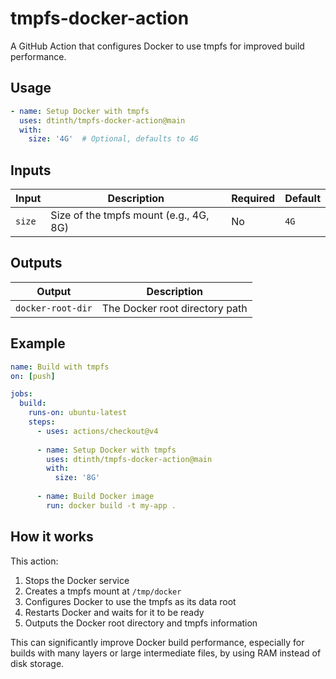 # tmpfs-docker-action

A GitHub Action that configures Docker to use tmpfs for improved build performance.

## Usage

```yaml
- name: Setup Docker with tmpfs
  uses: dtinth/tmpfs-docker-action@main
  with:
    size: '4G'  # Optional, defaults to 4G
```

## Inputs

| Input | Description | Required | Default |
|-------|-------------|----------|---------|
| `size` | Size of the tmpfs mount (e.g., 4G, 8G) | No | `4G` |

## Outputs

| Output | Description |
|--------|-------------|
| `docker-root-dir` | The Docker root directory path |

## Example

```yaml
name: Build with tmpfs
on: [push]

jobs:
  build:
    runs-on: ubuntu-latest
    steps:
      - uses: actions/checkout@v4
      
      - name: Setup Docker with tmpfs
        uses: dtinth/tmpfs-docker-action@main
        with:
          size: '8G'
      
      - name: Build Docker image
        run: docker build -t my-app .
```

## How it works

This action:
1. Stops the Docker service
2. Creates a tmpfs mount at `/tmp/docker`
3. Configures Docker to use the tmpfs as its data root
4. Restarts Docker and waits for it to be ready
5. Outputs the Docker root directory and tmpfs information

This can significantly improve Docker build performance, especially for builds with many layers or large intermediate files, by using RAM instead of disk storage.